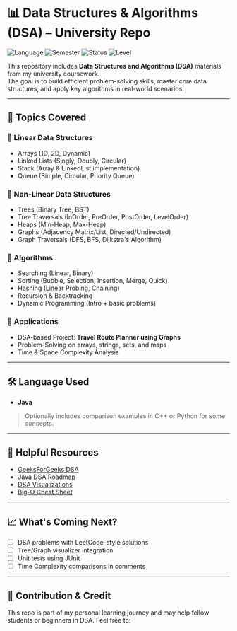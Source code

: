 
# 📊 Data Structures & Algorithms (DSA) – University Repo

![Language](https://img.shields.io/badge/Language-Java-blue?style=flat-square)
![Semester](https://img.shields.io/badge/Semester-DSA-orange?style=flat-square)
![Status](https://img.shields.io/badge/Status-Active%20Learning-brightgreen?style=flat-square)
![Level](https://img.shields.io/badge/Level-Intermediate-red?style=flat-square)

This repository includes **Data Structures and Algorithms (DSA)** materials from my university coursework.  
The goal is to build efficient problem-solving skills, master core data structures, and apply key algorithms in real-world scenarios.

---

## 🧠 Topics Covered

### 🔹 Linear Data Structures
- Arrays (1D, 2D, Dynamic)
- Linked Lists (Singly, Doubly, Circular)
- Stack (Array & LinkedList implementation)
- Queue (Simple, Circular, Priority Queue)

### 🔹 Non-Linear Data Structures
- Trees (Binary Tree, BST)
- Tree Traversals (InOrder, PreOrder, PostOrder, LevelOrder)
- Heaps (Min-Heap, Max-Heap)
- Graphs (Adjacency Matrix/List, Directed/Undirected)
- Graph Traversals (DFS, BFS, Dijkstra's Algorithm)

### 🔹 Algorithms
- Searching (Linear, Binary)
- Sorting (Bubble, Selection, Insertion, Merge, Quick)
- Hashing (Linear Probing, Chaining)
- Recursion & Backtracking
- Dynamic Programming (Intro + basic problems)

### 🔹 Applications
- DSA-based Project: **Travel Route Planner using Graphs**
- Problem-Solving on arrays, strings, sets, and maps
- Time & Space Complexity Analysis

---

## 🛠 Language Used

- **Java**  
> Optionally includes comparison examples in C++ or Python for some concepts.



---

## 📘 Helpful Resources

* [GeeksForGeeks DSA](https://www.geeksforgeeks.org/data-structures/)
* [Java DSA Roadmap](https://www.javatpoint.com/data-structure-tutorial)
* [DSA Visualizations](https://visualgo.net/en)
* [Big-O Cheat Sheet](https://www.bigocheatsheet.com/)

---

## 📈 What's Coming Next?

* [ ] DSA problems with LeetCode-style solutions
* [ ] Tree/Graph visualizer integration
* [ ] Unit tests using JUnit
* [ ] Time Complexity comparisons in comments

---

## 🤝 Contribution & Credit

This repo is part of my personal learning journey and may help fellow students or beginners in DSA.
Feel free to:

